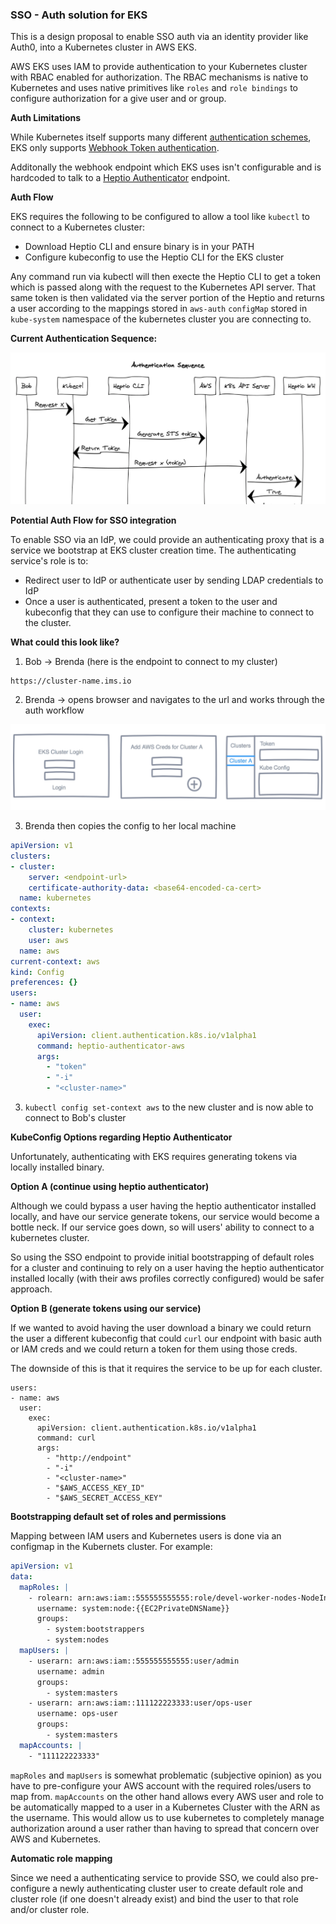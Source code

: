 ### SSO - Auth solution for EKS

This is a design proposal to enable SSO auth via an identity provider like Auth0, into a Kubernetes cluster in AWS EKS.

AWS EKS uses IAM to provide authentication to your Kubernetes cluster with RBAC enabled for authorization. The RBAC mechanisms is native to Kubernetes and uses native primitives like `roles` and `role bindings` to configure authorization for a give user and or group.



**Auth Limitations**

While Kubernetes itself supports many different [authentication schemes](https://kubernetes.io/docs/reference/access-authn-authz/authentication/), EKS only supports [Webhook Token authentication](https://kubernetes.io/docs/reference/access-authn-authz/authentication/#webhook-token-authentication).

Additonally the webhook endpoint which EKS uses isn't configurable and is hardcoded to talk to a [Heptio Authenticator](https://github.com/heptio/authenticator) endpoint.



**Auth Flow**

EKS requires the following to be configured to allow a tool like `kubectl` to connect to a Kubernetes cluster:

* Download Heptio CLI and ensure binary is in your PATH
* Configure kubeconfig to use the Heptio CLI for the EKS cluster

Any command run via kubectl will then execte the Heptio CLI to get a token which is passed along with the request to the Kubernetes API server. That same token is then validated via the server portion of the Heptio and returns a user according to the mappings stored in `aws-auth` `configMap` stored in `kube-system` namespace of the kubernetes cluster you are connecting to.



**Current Authentication Sequence:**

![auth-sequence-diag](./auth-sequence-diag.png)



**Potential Auth Flow for SSO integration**

To enable SSO via an IdP, we could provide an authenticating proxy that is a service we bootstrap at EKS cluster creation time. The authenticating service's role is to:

* Redirect user to IdP or authenticate user by sending LDAP credentials to IdP
* Once a user is authenticated, present a token to the user and kubeconfig that they can use to configure their machine to connect to the cluster.



**What could this look like?**

1. Bob -> Brenda (here is the endpoint to connect to my cluster)

```
https://cluster-name.ims.io
```

2. Brenda -> opens browser and navigates to the url and works through the auth workflow

![sso-auth-wireframe.png](./sso-auth-wireframe.png)

3. Brenda then copies the config to her local machine

```yaml
apiVersion: v1
clusters:
- cluster:
    server: <endpoint-url>
    certificate-authority-data: <base64-encoded-ca-cert>
  name: kubernetes
contexts:
- context:
    cluster: kubernetes
    user: aws
  name: aws
current-context: aws
kind: Config
preferences: {}
users:
- name: aws
  user:
    exec:
      apiVersion: client.authentication.k8s.io/v1alpha1
      command: heptio-authenticator-aws
      args:
        - "token"
        - "-i"
        - "<cluster-name>"
```

3. `kubectl config set-context aws` to the new cluster and is now able to connect to Bob's cluster



**KubeConfig Options regarding Heptio Authenticator**

Unfortunately, authenticating with EKS requires generating tokens via locally installed binary. 



**Option A (continue using heptio authenticator)**

Although we could bypass a user having the heptio authenticator installed locally, and have our service generate tokens, our service would become a bottle neck. If our service goes down, so will users' ability to connect to a kubernetes cluster. 

So using the SSO endpoint to provide initial bootstrapping of default roles for a cluster and continuing to rely on a user having the heptio authenticator installed locally (with their aws profiles correctly configured) would be safer approach.



**Option B (generate tokens using our service)**

If we wanted to avoid having the user download a binary we could return the user a different kubeconfig that could `curl` our endpoint with basic auth or IAM creds and we could return a token for them using those creds.

The downside of this is that it requires the service to be up for each cluster. 

```
users:
- name: aws
  user:
    exec:
      apiVersion: client.authentication.k8s.io/v1alpha1
      command: curl
      args:
        - "http://endpoint"
        - "-i"
        - "<cluster-name>"
        - "$AWS_ACCESS_KEY_ID"
        - "$AWS_SECRET_ACCESS_KEY"
```





**Bootstrapping default set of roles and permissions**

Mapping between IAM users and Kubernetes users is done via an configmap in the Kubernets cluster. For example:

```yaml
apiVersion: v1
data:
  mapRoles: |
    - rolearn: arn:aws:iam::555555555555:role/devel-worker-nodes-NodeInstanceRole-74RF4UBDUKL6
      username: system:node:{{EC2PrivateDNSName}}
      groups:
        - system:bootstrappers
        - system:nodes
  mapUsers: |
    - userarn: arn:aws:iam::555555555555:user/admin
      username: admin
      groups:
        - system:masters
    - userarn: arn:aws:iam::111122223333:user/ops-user
      username: ops-user
      groups:
        - system:masters
  mapAccounts: |
    - "111122223333"
```



`mapRoles` and `mapUsers` is somewhat problematic (subjective opinion) as you have to pre-configure your AWS account with the required roles/users to map from. `mapAccounts` on the other hand allows every AWS user and role to be automatically mapped to a user in a Kubernetes Cluster with the ARN as the username. This would allow us to use kubernetes to completely manage authorization around a user rather than having to spread that concern over AWS and Kubernetes.



**Automatic role mapping**

Since we need a authenticating service to provide SSO, we could also pre-configure a newly authenticating cluster user to create default role and cluster role (if one doesn't already exist) and bind the user to that role and/or cluster role.

